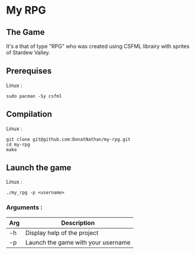 # My RPG

## The Game

It's a that of type "RPG" who was created using CSFML librairy with sprites of Stardew Valley.

## Prerequises

Linux :
```
sudo pacman -Sy csfml
```

## Compilation

Linux :
```
git clone git@github.com:DonatNathan/my-rpg.git
cd my-rpg
make
```

## Launch the game

Linux :
```
./my_rpg -p <username>
```

### Arguments : 
Arg | Description
--- | -----------
-h | Display help of the project
-p <username> | Launch the game with your username
